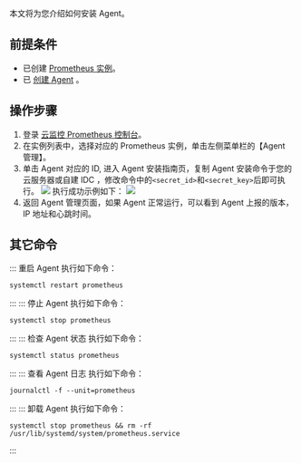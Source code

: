 本文将为您介绍如何安装 Agent。

## 前提条件

- 已创建 [ Prometheus 实例](https://cloud.tencent.com/document/product/248/48690)。
- 已 [创建 Agent](https://cloud.tencent.com/document/product/248/52951) 。

## 操作步骤
1. 登录 [云监控 Prometheus 控制台](https://console.cloud.tencent.com/monitor/prometheus)。
2. 在实例列表中，选择对应的 Prometheus 实例，单击左侧菜单栏的【Agent 管理】。
3. 单击 Agent 对应的 ID, 进入 Agent 安装指南页，复制 Agent 安装命令于您的云服务器或自建 IDC ，修改命令中的`<secret_id>`和`<secret_key>`后即可执行。
   ![](https://main.qcloudimg.com/raw/1b514661b252a3dd87f52f841a5496d8.png)
   执行成功示例如下：
   ![](https://main.qcloudimg.com/raw/9737c22b742419eb798f5dfa8bdb84d0.png)
4. 返回 Agent 管理页面，如果 Agent 正常运行，可以看到 Agent 上报的版本，IP 地址和心跳时间。

## 其它命令

<dx-tabs>
::: 重启&nbsp;Agent
执行如下命令：

```
systemctl restart prometheus
```

:::
::: 停止&nbsp;Agent
执行如下命令：

```
systemctl stop prometheus
```

:::
::: 检查&nbsp;Agent&nbsp;状态
执行如下命令：

```
systemctl status prometheus
```

:::
::: 查看&nbsp;Agent&nbsp;日志
执行如下命令：

```
journalctl -f --unit=prometheus
```

:::
::: 卸载&nbsp;Agent
执行如下命令：
```
systemctl stop prometheus && rm -rf /usr/lib/systemd/system/prometheus.service
```
:::
</dx-tabs>

